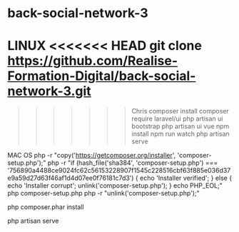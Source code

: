 # back-social-network-3

LINUX
<<<<<<< HEAD
git clone https://github.com/Realise-Formation-Digital/back-social-network-3.git
=======
>>>>>>> Chris
composer install
composer require laravel/ui
php artisan ui bootstrap
php artisan ui vue
npm install
npm run watch
php artisan serve


MAC OS
php -r "copy('https://getcomposer.org/installer', 'composer-setup.php');"
php -r "if (hash_file('sha384', 'composer-setup.php') === '756890a4488ce9024fc62c56153228907f1545c228516cbf63f885e036d37e9a59d27d63f46af1d4d07ee0f76181c7d3') { echo 'Installer verified'; } else { echo 'Installer corrupt'; unlink('composer-setup.php'); } echo PHP_EOL;"
php composer-setup.php
php -r "unlink('composer-setup.php');"

php composer.phar install

php artisan serve